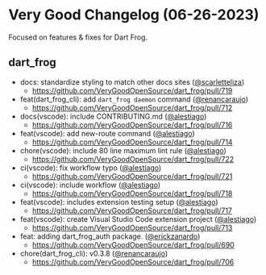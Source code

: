 # Very Good Changelog (06-26-2023)

Focused on features & fixes for Dart Frog.

## dart_frog
- docs: standardize styling to match other docs sites ([@scarletteliza](https://github.com/scarletteliza))
	- https://github.com/VeryGoodOpenSource/dart_frog/pull/719
- feat(dart_frog_cli): add `dart_frog daemon` command ([@renancaraujo](https://github.com/renancaraujo))
	- https://github.com/VeryGoodOpenSource/dart_frog/pull/712
- docs(vscode): include CONTRIBUTING.md ([@alestiago](https://github.com/alestiago))
	- https://github.com/VeryGoodOpenSource/dart_frog/pull/716
- feat(vscode): add new-route command ([@alestiago](https://github.com/alestiago))
	- https://github.com/VeryGoodOpenSource/dart_frog/pull/714
- chore(vscode): include 80 line maximum lint rule ([@alestiago](https://github.com/alestiago))
	- https://github.com/VeryGoodOpenSource/dart_frog/pull/722
- ci(vscode): fix workflow typo ([@alestiago](https://github.com/alestiago))
	- https://github.com/VeryGoodOpenSource/dart_frog/pull/721
- ci(vscode): include workflow ([@alestiago](https://github.com/alestiago))
	- https://github.com/VeryGoodOpenSource/dart_frog/pull/718
- feat(vscode): includes extension testing setup ([@alestiago](https://github.com/alestiago))
	- https://github.com/VeryGoodOpenSource/dart_frog/pull/717
- feat(vscode): create Visual Studio Code extension project ([@alestiago](https://github.com/alestiago))
	- https://github.com/VeryGoodOpenSource/dart_frog/pull/713
- feat: adding dart_frog_auth package. ([@erickzanardo](https://github.com/erickzanardo))
	- https://github.com/VeryGoodOpenSource/dart_frog/pull/690
- chore(dart_frog_cli): v0.3.8 ([@renancaraujo](https://github.com/renancaraujo))
	- https://github.com/VeryGoodOpenSource/dart_frog/pull/706
